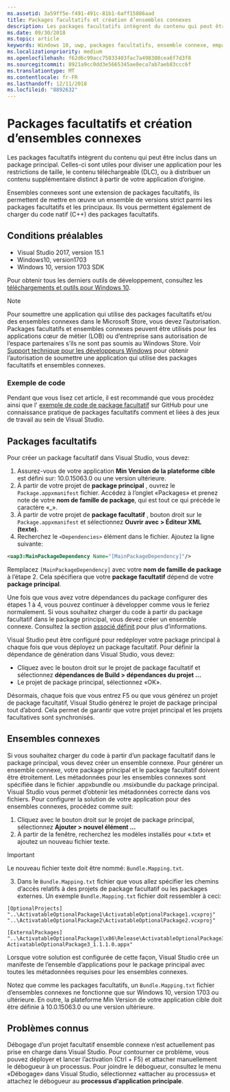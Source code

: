 ```yaml
---
ms.assetid: 3a59ff5e-f491-491c-81b1-6aff15886aad
title: Packages facultatifs et création d’ensembles connexes
description: Les packages facultatifs intègrent du contenu qui peut être inclus dans un package principal. Ils sont utiles pour le contenu téléchargeable (DLC), pour diviser une application volumineuse en cas de restrictions de taille, ou pour distribuer un contenu supplémentaire indépendamment de votre application d’origine.
ms.date: 09/30/2018
ms.topic: article
keywords: Windows 10, uwp, packages facultatifs, ensemble connexe, empaqueter une extension, visual studio
ms.localizationpriority: medium
ms.openlocfilehash: f62d6c99acc75033403fac7a498308cea6f7d3f8
ms.sourcegitcommit: 8921a9cc0dd3e5665345ae8eca7ab7aeb83ccc6f
ms.translationtype: MT
ms.contentlocale: fr-FR
ms.lasthandoff: 12/11/2018
ms.locfileid: "8892632"
---
```

# <a name="optional-packages-and-related-set-authoring"></a>Packages facultatifs et création d’ensembles connexes
Les packages facultatifs intègrent du contenu qui peut être inclus dans un package principal. Celles-ci sont utiles pour diviser une application pour les restrictions de taille, le contenu téléchargeable (DLC), ou à distribuer un contenu supplémentaire distinct à partir de votre application d’origine.

Ensembles connexes sont une extension de packages facultatifs, ils permettent de mettre en œuvre un ensemble de versions strict parmi les packages facultatifs et les principaux. Ils vous permettent également de charger du code natif (C++) des packages facultatifs. 

## <a name="prerequisites"></a>Conditions préalables

- Visual Studio 2017, version 15.1
- Windows10, version1703
- Windows 10, version 1703 SDK

Pour obtenir tous les derniers outils de développement, consultez les [téléchargements et outils pour Windows 10](https://developer.microsoft.com/windows/downloads).

> [!NOTE]
> Pour soumettre une application qui utilise des packages facultatifs et/ou des ensembles connexes dans le Microsoft Store, vous devez l’autorisation. Packages facultatifs et ensembles connexes peuvent être utilisés pour les applications cœur de métier (LOB) ou d’entreprise sans autorisation de l’espace partenaires s’ils ne sont pas soumis au Windows Store. Voir [Support technique pour les développeurs Windows](https://developer.microsoft.com/windows/support) pour obtenir l’autorisation de soumettre une application qui utilise des packages facultatifs et ensembles connexes.

### <a name="code-sample"></a>Exemple de code
Pendant que vous lisez cet article, il est recommandé que vous procédez ainsi que l' [exemple de code de package facultatif](https://github.com/AppInstaller/OptionalPackageSample) sur GitHub pour une connaissance pratique de packages facultatifs comment et liées à des jeux de travail au sein de Visual Studio.

## <a name="optional-packages"></a>Packages facultatifs
Pour créer un package facultatif dans Visual Studio, vous devez:
1. Assurez-vous de votre application **Min Version de la plateforme cible** est défini sur: 10.0.15063.0 ou une version ultérieure.
2. À partir de votre projet de **package principal** , ouvrez le `Package.appxmanifest` fichier. Accédez à l’onglet «Packages» et prenez note de votre **nom de famille de package**, qui est tout ce qui précède le caractère «_».
3. À partir de votre projet de **package facultatif** , bouton droit sur le `Package.appxmanifest` et sélectionnez **Ouvrir avec > Éditeur XML (texte)**.
4. Recherchez le `<Dependencies>` élément dans le fichier. Ajoutez la ligne suivante:

```XML
<uap3:MainPackageDependency Name="[MainPackageDependency]"/>
```

Remplacez `[MainPackageDependency]` avec votre **nom de famille de package** à l’étape 2. Cela spécifiera que votre **package facultatif** dépend de votre **package principal**.

Une fois que vous avez votre dépendances du package configurer des étapes 1 à 4, vous pouvez continuer à développer comme vous le feriez normalement. Si vous souhaitez charger du code à partir du package facultatif dans le package principal, vous devez créer un ensemble connexe. Consultez la section [associé définit](#related_sets) pour plus d’informations.

Visual Studio peut être configuré pour redéployer votre package principal à chaque fois que vous déployez un package facultatif. Pour définir la dépendance de génération dans Visual Studio, vous devez:

- Cliquez avec le bouton droit sur le projet de package facultatif et sélectionnez **dépendances de Build > dépendances du projet …**
- Le projet de package principal, sélectionnez «OK». 

Désormais, chaque fois que vous entrez F5 ou que vous générez un projet de package facultatif, Visual Studio générez le projet de package principal tout d’abord. Cela permet de garantir que votre projet principal et les projets facultatives sont synchronisés.

## Ensembles connexes<a name="related_sets"></a>

Si vous souhaitez charger du code à partir d’un package facultatif dans le package principal, vous devez créer un ensemble connexe. Pour générer un ensemble connexe, votre package principal et le package facultatif doivent être étroitement. Les métadonnées pour les ensembles connexes sont spécifiée dans le fichier .appxbundle ou .msixbundle du package principal. Visual Studio vous permet d’obtenir les métadonnées correcte dans vos fichiers. Pour configurer la solution de votre application pour des ensembles connexes, procédez comme suit:

1. Cliquez avec le bouton droit sur le projet de package principal, sélectionnez **Ajouter > nouvel élément …**
2. À partir de la fenêtre, recherchez les modèles installés pour «.txt» et ajoutez un nouveau fichier texte.
> [!IMPORTANT]
> Le nouveau fichier texte doit être nommé: `Bundle.Mapping.txt`.

3. Dans le `Bundle.Mapping.txt` fichier que vous allez spécifier les chemins d’accès relatifs à des projets de package facultatif ou les packages externes. Un exemple `Bundle.Mapping.txt` fichier doit ressembler à ceci:

```syntax
[OptionalProjects]
"..\ActivatableOptionalPackage1\ActivatableOptionalPackage1.vcxproj"
"..\ActivatableOptionalPackage2\ActivatableOptionalPackage2.vcxproj"

[ExternalPackages]
"..\ActivatableOptionalPackage1\x86\Release\ActivatableOptionalPackage3_1.1.1.0\ ActivatableOptionalPackage3_1.1.1.0.appx"
```

Lorsque votre solution est configurée de cette façon, Visual Studio crée un manifeste de l’ensemble d’applications pour le package principal avec toutes les métadonnées requises pour les ensembles connexes. 

Notez que comme les packages facultatifs, un `Bundle.Mapping.txt` fichier d’ensembles connexes ne fonctionne que sur Windows 10, version 1703 ou ultérieure. En outre, la plateforme Min Version de votre application cible doit être définie à 10.0.15063.0 ou une version ultérieure.

## Problèmes connus<a name="known_issues"></a>

Débogage d’un projet facultatif ensemble connexe n’est actuellement pas prise en charge dans Visual Studio. Pour contourner ce problème, vous pouvez déployer et lancer l’activation (Ctrl + F5) et attacher manuellement le débogueur à un processus. Pour joindre le débogueur, consultez le menu «Débogage» dans Visual Studio, sélectionnez «attacher au processus» et attachez le débogueur au **processus d’application principale**.